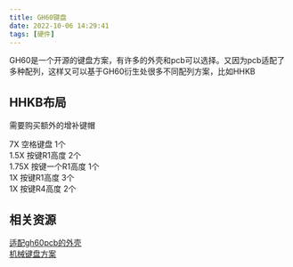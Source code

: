 ```yaml
---
title: GH60键盘
date: 2022-10-06 14:29:41
tags: [硬件]
---
```



GH60是一个开源的键盘方案，有许多的外壳和pcb可以选择。又因为pcb适配了多种配列，这样又可以基于GH60衍生处很多不同配列方案，比如HHKB

## HHKB布局
需要购买额外的增补键帽

7X 空格键盘 1个  
1.5X 按键R1高度 2个  
1.75X 按键一个R1高度 1个  
1X 按键R1高度 3个  
1X 按键R4高度 2个  

## 相关资源
[适配gh60pcb的外壳](https://gitee.com/tangp1n/the-key-board-01)  
[机械键盘方案](https://github.com/help-14/mechanical-keyboard)
